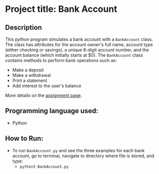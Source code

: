 # Project title: Bank Account

## Description
This python program simulates a bank account with a `BankAccount` class. The class has attributes for the account owner's full name, account type (either checking or savings), a unique 8-digit account number, and the account balance (which initially starts at $0). The `BankAccount` class contains methods to perform bank operations such as:
- Make a deposit
- Make a withdrawal
- Print a statement
- Add interest to the user's balance

More details on the [assignment page](https://github.com/Tech-at-DU/ACS-1111-Object-Oriented-Programming/blob/master/Lessons/bank_account.md).

## Programming language used:
- Python

## How to Run:
- To run `BankAccount.py` and see the three examples for each bank account, go to terminal, navigate to directory where file is stored, and type:
  - `python3 BankAccount.py`